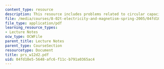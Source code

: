 ```yaml
---
content_type: resource
description: This resource includes problems related to circular capacitor.
file: /media/courses/8-02t-electricity-and-magnetism-spring-2005/04fd10e55648afc6f11cb791a0365ac4_prs_w12d2.pdf
file_type: application/pdf
learning_resource_types:
- Lecture Notes
ocw_type: OCWFile
parent_title: Lecture Notes
parent_type: CourseSection
resourcetype: Document
title: prs_w12d2.pdf
uid: 04fd10e5-5648-afc6-f11c-b791a0365ac4
---
```

